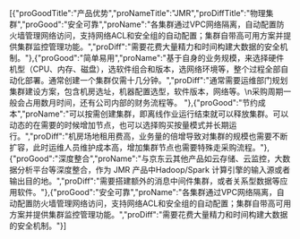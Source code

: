 [{"proGoodTitle":"产品优势","proNameTitle":"JMR","proDiffTitle":"物理集群","proGood":"安全可靠","proName":"各集群通过VPC网络隔离，自动配置防火墙管理网络访问，支持网络ACL和安全组的自动配置；集群自带高可用方案并提供集群监控管理功能。","proDiff":"需要花费大量精力和时间构建大数据的安全机制。"},{"proGood":"简单易用","proName":"基于自身的业务规模，来选择硬件机型（CPU、内存、磁盘），选软件组合和版本，选网络环境等，整个过程全部自动化部署。通常创建一个集群仅需十几分钟。","proDiff":"通常需要运维部门规划集群建设方案，包含机房选址，机器配置选型，软件版本，网络等。\n采购周期一般会占用数月时间，还有公司内部的财务流程等。  "},{"proGood":"节约成本","proName":"可以按需创建集群，即离线作业运行结束就可以释放集群。可以动态的在需要的时候增加节点，也可以选择购买按量模式并长期运行。","proDiff":"机房场地租用费高，业务量的倍增导致对集群的规模也需要不断扩容，此时运维人员维护成本高，增加集群节点也需要特殊走采购流程。"},{"proGood":"深度整合","proName":"与京东云其他产品如云存储、云监控，大数据分析平台等深度整合，作为 JMR 产品中Hadoop/Spark 计算引擎的输入源或者输出目的地。","proDiff":"需要搭建额外的消息中间件集群，或者关系型数据等应用软件。"},{"proGood":"安全可靠","proName":"各集群通过VPC网络隔离，自动配置防火墙管理网络访问，支持网络ACL和安全组的自动配置；集群自带高可用方案并提供集群监控管理功能。","proDiff":"需要花费大量精力和时间构建大数据的安全机制。"}]